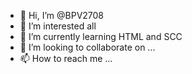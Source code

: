 - 👋 Hi, I’m @BPV2708
- 👀 I’m interested all
- 🌱 I’m currently learning HTML and SCC
- 💞️ I’m looking to collaborate on ...
- 📫 How to reach me ...

<!---
BPV2708/BPV2708 is a ✨ special ✨ repository because its `README.md` (this file) appears on your GitHub profile.
You can click the Preview link to take a look at your changes.
--->
